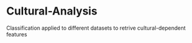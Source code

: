# Cultural-Analysis
Classification applied to different datasets to retrive cultural-dependent features
